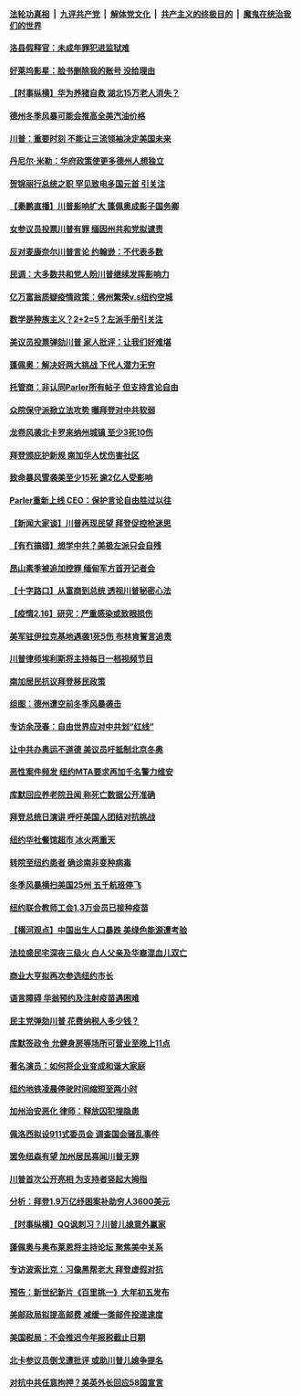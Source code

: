 ####  [法轮功真相](../../../../basic/blob/master/README.md?t=02171201) &nbsp;|&nbsp; [九评共产党](../../../../9ping.md/blob/master/README.md?t=02171201) &nbsp;|&nbsp; [解体党文化](../../../../jtdwh.md/blob/master/README.md?t=02171201)  &nbsp;|&nbsp; [共产主义的终极目的](../../../../gczydzjmd.md/blob/master/README.md?t=02171201) &nbsp;|&nbsp; [魔鬼在统治我们的世界](../../../../mgztzwmdsj.md/blob/master/README.md?t=02171201) 

#### [洛县假释官：未成年罪犯进监狱难](../pages/nsc412/n12756864.md?t=02171201) 

#### [好莱坞影星：脸书删除我的账号 没给理由](../pages/nsc412/n12756775.md?t=02171201) 

#### [【时事纵横】华为养猪自救 湖北15万老人消失？](../pages/nsc412/n12756534.md?t=02171201) 

#### [德州冬季风暴可能会推高全美汽油价格](../pages/nsc412/n12756623.md?t=02171201) 

#### [川普：重要时刻 不能让三流领袖决定美国未来](../pages/nsc412/n12756681.md?t=02171201) 

#### [丹尼尔‧米勒：华府政策使更多德州人想独立](../pages/nsc412/n12756613.md?t=02171201) 

#### [贺锦丽行总统之职 罕见致电多国元首 引关注](../pages/nsc412/n12756595.md?t=02171201) 

#### [【秦鹏直播】川普影响扩大 蓬佩奥成影子国务卿](../pages/nsc412/n12756512.md?t=02171201) 

#### [女参议员投票川普有罪 缅因州共和党拟谴责](../pages/nsc412/n12756434.md?t=02171201) 

#### [反对麦康奈尔川普言论 约翰逊：不代表多数](../pages/nsc412/n12756470.md?t=02171201) 

#### [民调：大多数共和党人盼川普继续发挥影响力](../pages/nsc412/n12756220.md?t=02171201) 

#### [亿万富翁质疑疫情政策：佛州繁荣v.s纽约空城](../pages/nsc412/n12756353.md?t=02171201) 

#### [数学是种族主义？2+2=5？左派手册引关注](../pages/nsc412/n12755204.md?t=02171201) 

#### [美议员投票弹劾川普 家人批评：让我们好难堪](../pages/nsc412/n12756307.md?t=02171201) 

#### [蓬佩奥：解决好两大挑战 下代人潜力无穷](../pages/nsc412/n12756290.md?t=02171201) 

#### [托管商：非认同Parler所有帖子 但支持言论自由](../pages/nsc412/n12756224.md?t=02171201) 

#### [众院保守派掀立法攻势 曝拜登对中共软弱](../pages/nsc412/n12756062.md?t=02171201) 

#### [龙卷风袭北卡罗来纳州城镇 至少3死10伤](../pages/nsc412/n12755973.md?t=02171201) 

#### [拜登颁庇护新规 南加华人忧伤害社区](../pages/nsc412/n12752852.md?t=02171201) 

#### [致命暴风雪袭美至少15死 逾2亿人受影响](../pages/nsc412/n12755956.md?t=02171201) 

#### [Parler重新上线 CEO：保护言论自由胜过以往](../pages/nsc412/n12755850.md?t=02171201) 

#### [【新闻大家谈】川普再现民望 拜登促控枪迷思](../pages/nsc412/n12755948.md?t=02171201) 

#### [【有冇搞错】想学中共？美极左派只会自残](../pages/nsc412/n12754938.md?t=02171201) 

#### [昂山素季被追加控罪 缅甸军方首开记者会](../pages/nsc412/n12755901.md?t=02171201) 

#### [【十字路口】从富商到总统 透视川普秘密心法](../pages/nsc412/n12755183.md?t=02171201) 

#### [【疫情2.16】研究：严重感染或致眼损伤](../pages/nsc412/n12755634.md?t=02171201) 

#### [美军驻伊拉克基地遇袭1死5伤 布林肯誓言追责](../pages/nsc412/n12755508.md?t=02171201) 

#### [川普律师埃利斯将主持每日一档视频节目](../pages/nsc412/n12755461.md?t=02171201) 

#### [南加居民抗议拜登移民政策](../pages/nsc412/n12755484.md?t=02171201) 

#### [组图：德州遭空前冬季风暴袭击](../pages/nsc412/n12755460.md?t=02171201) 

#### [专访余茂春：自由世界应对中共划“红线”](../pages/nsc412/n12755344.md?t=02171201) 

#### [让中共办奥运不道德 美议员吁抵制北京冬奥](../pages/nsc412/n12755311.md?t=02171201) 

#### [恶性案件频发 纽约MTA要求再加千名警力维安](../pages/nsc412/n12755232.md?t=02171201) 

#### [库默回应养老院丑闻 称死亡数据公开准确](../pages/nsc412/n12755237.md?t=02171201) 

#### [拜登总统日演讲 呼吁美国人团结对抗挑战](../pages/nsc412/n12755160.md?t=02171201) 

#### [纽约华社餐馆超市 冰火两重天](../pages/nsc412/n12755319.md?t=02171201) 

#### [转院至纽约患者 确诊南非变种病毒](../pages/nsc412/n12755240.md?t=02171201) 

#### [冬季风暴横扫美国25州 五千航班停飞](../pages/nsc412/n12755235.md?t=02171201) 

#### [纽约联合教师工会1.3万会员已接种疫苗](../pages/nsc412/n12755127.md?t=02171201) 

#### [【横河观点】中国出生人口暴跌 美绿色能源遭考验](../pages/nsc412/n12754990.md?t=02171201) 

#### [法拉盛民宅深夜三级火 白人父亲及华裔混血儿双亡](../pages/nsc412/n12755243.md?t=02171201) 

#### [商业大亨拟再次参选纽约市长](../pages/nsc412/n12755131.md?t=02171201) 

#### [语言障碍  华翁预约及注射疫苗遇困难](../pages/nsc412/n12755229.md?t=02171201) 

#### [民主党弹劾川普 花费纳税人多少钱？](../pages/nsc412/n12755207.md?t=02171201) 

#### [库默签政令 允健身房等场所可营业至晚上11点](../pages/nsc412/n12755217.md?t=02171201) 

#### [著名演员：如何将企业变成和谐大家庭](../pages/nsc412/n12755211.md?t=02171201) 

#### [纽约地铁凌晨停驶时间缩短至两小时](../pages/nsc412/n12755214.md?t=02171201) 

#### [加州治安恶化 律师：释放囚犯埋隐患](../pages/nsc412/n12755163.md?t=02171201) 

#### [佩洛西拟设911式委员会 调查国会骚乱事件](../pages/nsc412/n12755047.md?t=02171201) 

#### [罢免纽森有望 加州居民喜闻川普无罪](../pages/nsc412/n12753318.md?t=02171201) 

#### [川普首次公开亮相 为支持者竖起大拇指](../pages/nsc412/n12755020.md?t=02171201) 

#### [分析：拜登1.9万亿纾困案补助穷人3600美元](../pages/nsc412/n12754896.md?t=02171201) 

#### [【时事纵横】QQ讽刺习？川普儿媳意外赢家](../pages/nsc412/n12754813.md?t=02171201) 

#### [蓬佩奥与奥布莱恩将主持论坛 聚焦美中关系](../pages/nsc412/n12754640.md?t=02171201) 

#### [专访波索比克：习像黑帮老大 拜登虚假对抗](../pages/nsc412/n12754800.md?t=02171201) 

#### [预告：新世纪新片《百里挑一》大年初五发布](../pages/nsc412/n12741277.md?t=02171201) 

#### [美邮政局拟提高邮费 减缓一类邮件投递速度](../pages/nsc412/n12754729.md?t=02171201) 

#### [美国税局：不会推迟今年报税截止日期](../pages/nsc412/n12754872.md?t=02171201) 

#### [北卡参议员倒戈遭批评 或助川普儿媳争提名](../pages/nsc412/n12754560.md?t=02171201) 

#### [对抗中共任意拘押？美英外长回应58国宣言](../pages/nsc412/n12754684.md?t=02171201) 

